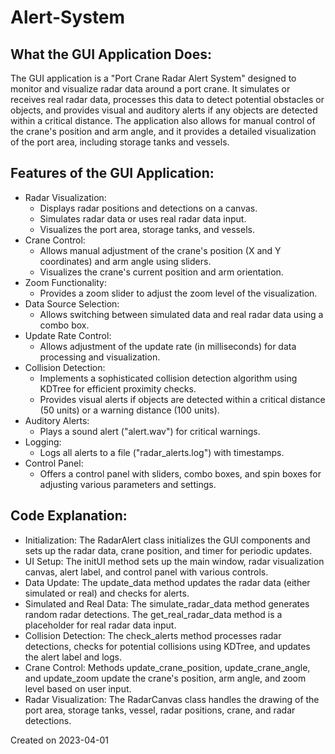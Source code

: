 # Alert-System

## What the GUI Application Does:
The GUI application is a "Port Crane Radar Alert System" designed to monitor and visualize radar data around a port crane. It simulates or receives real radar data, processes this data to detect potential obstacles or objects, and provides visual and auditory alerts if any objects are detected within a critical distance. The application also allows for manual control of the crane's position and arm angle, and it provides a detailed visualization of the port area, including storage tanks and vessels.

## Features of the GUI Application:
- Radar Visualization:
    - Displays radar positions and detections on a canvas.
    - Simulates radar data or uses real radar data input.
    - Visualizes the port area, storage tanks, and vessels.
- Crane Control:
    - Allows manual adjustment of the crane's position (X and Y coordinates) and arm angle using sliders.
    - Visualizes the crane's current position and arm orientation.
- Zoom Functionality:
    - Provides a zoom slider to adjust the zoom level of the visualization.
- Data Source Selection:
    - Allows switching between simulated data and real radar data using a combo box.
- Update Rate Control:
    - Allows adjustment of the update rate (in milliseconds) for data processing and visualization.
- Collision Detection:
    - Implements a sophisticated collision detection algorithm using KDTree for efficient proximity checks.
    - Provides visual alerts if objects are detected within a critical distance (50 units) or a warning distance (100 units).
- Auditory Alerts:
    - Plays a sound alert ("alert.wav") for critical warnings.
- Logging:
    - Logs all alerts to a file ("radar_alerts.log") with timestamps.
- Control Panel:
    - Offers a control panel with sliders, combo boxes, and spin boxes for adjusting various parameters and settings.

## Code Explanation:
- Initialization:
    The RadarAlert class initializes the GUI components and sets up the radar data, crane position, and timer for periodic updates.
- UI Setup:
    The initUI method sets up the main window, radar visualization canvas, alert label, and control panel with various controls.
- Data Update:
    The update_data method updates the radar data (either simulated or real) and checks for alerts.
- Simulated and Real Data:
    The simulate_radar_data method generates random radar detections.
    The get_real_radar_data method is a placeholder for real radar data input.
- Collision Detection:
    The check_alerts method processes radar detections, checks for potential collisions using KDTree, and updates the alert label and logs.
- Crane Control:
    Methods update_crane_position, update_crane_angle, and update_zoom update the crane's position, arm angle, and zoom level based on user input.
- Radar Visualization:
    The RadarCanvas class handles the drawing of the port area, storage tanks, vessel, radar positions, crane, and radar detections.

Created on 2023-04-01